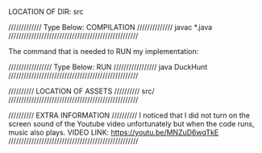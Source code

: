 LOCATION OF DIR: src

///////////// Type Below: COMPILATION ////////////// javac *.java ///////////////////////////////////////////////////

The command that is needed to RUN my implementation:

///////////////// Type Below: RUN ///////////////// java DuckHunt ///////////////////////////////////////////////////

////////// LOCATION OF ASSETS ////////// src/ ///////////////////////////////////////////////////

////////// EXTRA INFORMATION ////////// I noticed that I did not turn on the screen sound of the Youtube video unfortunately but when the code runs, music also plays. VIDEO LINK: https://youtu.be/MNZuD6wqTkE ///////////////////////////////////////////////////
